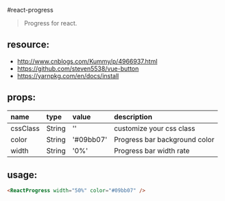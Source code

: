 #react-progress
> Progress for react.


## resource:
+ http://www.cnblogs.com/Kummy/p/4966937.html
+ https://github.com/steven5538/vue-button
+ https://yarnpkg.com/en/docs/install


## props:
| name | type | value | description |
| :----| :----| :----| :----|
| cssClass  | String | '' | customize your css class |
| color  | String | '#09bb07' | Progress bar background color |
| width  | String | '0%' | Progress bar width rate |


## usage:
```html
<ReactProgress width="50%" color="#09bb07" />
```
